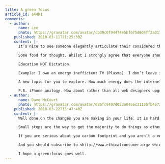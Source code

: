 ```yaml
---
title: A green focus
article_id: a44K1
comments:
  - author:
      name: Lee
      photo: https://gravatar.com/avatar/cb39c0f94474e5bf675d8d4ff2a31795
    published: 2010-03-11T21:25:39Z
    content: |-
      It’s nice to see someone elegantly articulate their considered thoughts on such an important issue.

      Some food for thought. Whilst I strongly agree that everyone should be more considerate and not needlessly waste energy, I would urge caution in the tone of your message. I think what’s most important is that people do become more efficient and ultimately use less energy BUT aren’t made to feel that they can’t still enjoy themselves whilst frivolously using energy on the odd occasion. After all, what’s the point in living if you give up all fun activity?  I think you’re New Zealand adventure was worth the environmental impact, but some die hard environmentalists would surely disagree. Would such derision of an otherwise thoughtful individual be helpful?

      Education NOT Dictation.

      Example: I own an energy inefficient TV (Plasma). I don’t leave it on standby, I don’t leave it on when I’m not watching it, and I did consider the environmental impact of my purchase before hand. However, I enjoy watching TV (and movies) and believe that LCD is an inferior technology. Hence, I feel I’ve reached an acceptable balance, and until such time as this TV breaks I’ll not buy another. Is this wrong or selfish?

      A new topic for you to explore. How much energy does the internet currently consume? I imagine many servers sit dormant a great deal of the time. Would internet users put up with a short wait for a web page to load if it meant that many servers could be kept in a deep sleep state until absolutely needed?  If web page designers and coders were to tidy code, use less JavaScript and Flash, would fewer resources (energy) be needed to view web pages?  How much energy could be saved?  Google for one, have invested in solar energy at their headquarters, how about large server farms in the UK, tidal powered internet?

      P.S. iPhone analogy. How about rather than all web designers upgrading to the latest MacBook, accept what you have and make the most possible out of it until it no longer works?
  - author:
      name: Dave McCourt
      photo: https://gravatar.com/avatar/085fc9407d023a046ac3118bfb4e7251
    published: 2010-03-22T15:47:40Z
    content: |-
      Well done on the changes you are making in your life. It is hard not to sound preachy when talking about this kind of thing and everyone has their own ideas about what they are prepared to do. Personally I live my life in a fairly ethical way, not as much as some but a lot more than others. I’m always amazed at basics that I take for granted (recycling, turning lights off, etc) are just too much for some people to stretch to. I think a lot of it comes down to people just don’t like being told what to do, or to realising that they are doing things wrong.

      Small steps are the way to get the majority to do things as otherwise they wouldn’t bother and when they’re factored up it does make a difference. Some things though have to be taken with a pinch of salt: putting my Mac or Sky plus to sleep doesn’t even register on either of my two energy monitors. I think this kind of thing puts people into a false sense of doing something when most probably they aren’t. You’re much better off putting on a jumper and turning the heating down or having fewer lights and gadgets on. But that is too didactic for some.

      If you are serious about you carbon footprint and you aren’t a veggie/vegan you should really consider at least a veggie diet. The meat industry uses a massive amount of energy, water and food that could be better utilised than making a Big Mac! Have a read of <https://en.wikipedia.org/wiki/Environmental_vegetarianism> I’ve been veggie for 15 years and it really isn’t hard.

      And you should subscribe to <http://www.ethicalconsumer.org> which can really shed light on a lot issues (how carbon offsetting is a load of nonsense for example).

      I hope a.green:focus goes well.
---
```

